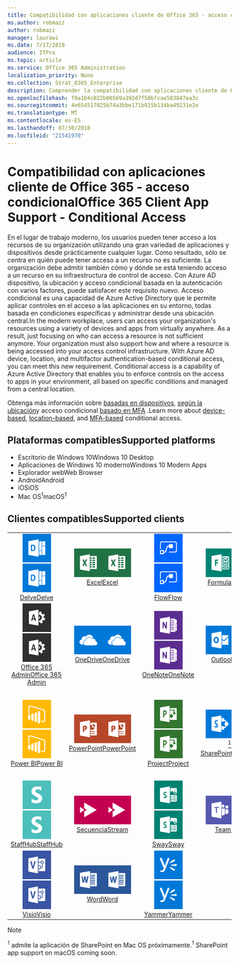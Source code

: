 ```yaml
---
title: Compatibilidad con aplicaciones cliente de Office 365 - acceso condicional
ms.author: robmazz
author: robmazz
manager: laurawi
ms.date: 7/17/2018
audience: ITPro
ms.topic: article
ms.service: Office 365 Administration
localization_priority: None
ms.collection: Strat_O365_Enterprise
description: Comprender la compatibilidad con aplicaciones cliente de Office 365 para el acceso condicional
ms.openlocfilehash: f9a1b4c022b00569a392d7f50bfcae583847ea3c
ms.sourcegitcommit: 4e654517825b74a3bbe171b915b134ba49231e2e
ms.translationtype: MT
ms.contentlocale: es-ES
ms.lasthandoff: 07/30/2018
ms.locfileid: "21541970"
---
```

# <a name="office-365-client-app-support---conditional-access"></a><span data-ttu-id="9ae27-103">Compatibilidad con aplicaciones cliente de Office 365 - acceso condicional</span><span class="sxs-lookup"><span data-stu-id="9ae27-103">Office 365 Client App Support - Conditional Access</span></span>

<span data-ttu-id="9ae27-p101">En el lugar de trabajo moderno, los usuarios pueden tener acceso a los recursos de su organización utilizando una gran variedad de aplicaciones y dispositivos desde prácticamente cualquier lugar. Como resultado, sólo se centra en quién puede tener acceso a un recurso no es suficiente. La organización debe admitir también cómo y dónde se está teniendo acceso a un recurso en su infraestructura de control de acceso. Con Azure AD dispositivo, la ubicación y acceso condicional basada en la autenticación con varios factores, puede satisfacer este requisito nuevo. Acceso condicional es una capacidad de Azure Active Directory que le permite aplicar controles en el acceso a las aplicaciones en su entorno, todas basada en condiciones específicas y administrar desde una ubicación central.</span><span class="sxs-lookup"><span data-stu-id="9ae27-p101">In the modern workplace, users can access your organization's resources using a variety of devices and apps from virtually anywhere. As a result, just focusing on who can access a resource is not sufficient anymore. Your organization must also support how and where a resource is being accessed into your access control infrastructure. With Azure AD device, location, and multifactor authentication-based conditional access, you can meet this new requirement. Conditional access is a capability of Azure Active Directory that enables you to enforce controls on the access to apps in your environment, all based on specific conditions and managed from a central location.</span></span> 

<span data-ttu-id="9ae27-109">Obtenga más información sobre [basadas en dispositivos](https://docs.microsoft.com/azure/active-directory/active-directory-conditional-access-policy-connected-applications), [según la ubicación](https://docs.microsoft.com/azure/active-directory/active-directory-conditional-access-locations)y acceso condicional [basado en MFA](https://docs.microsoft.com/azure/active-directory/active-directory-conditional-access-conditions#users-and-groups) .</span><span class="sxs-lookup"><span data-stu-id="9ae27-109">Learn more about [device-based](https://docs.microsoft.com/azure/active-directory/active-directory-conditional-access-policy-connected-applications), [location-based](https://docs.microsoft.com/azure/active-directory/active-directory-conditional-access-locations), and [MFA-based](https://docs.microsoft.com/azure/active-directory/active-directory-conditional-access-conditions#users-and-groups) conditional access.</span></span>

## <a name="supported-platforms"></a><span data-ttu-id="9ae27-110">Plataformas compatibles</span><span class="sxs-lookup"><span data-stu-id="9ae27-110">Supported platforms</span></span>

 - <span data-ttu-id="9ae27-111">Escritorio de Windows 10</span><span class="sxs-lookup"><span data-stu-id="9ae27-111">Windows 10 Desktop</span></span>
 - <span data-ttu-id="9ae27-112">Aplicaciones de Windows 10 moderno</span><span class="sxs-lookup"><span data-stu-id="9ae27-112">Windows 10 Modern Apps</span></span>
 - <span data-ttu-id="9ae27-113">Explorador web</span><span class="sxs-lookup"><span data-stu-id="9ae27-113">Web Browser</span></span>
 - <span data-ttu-id="9ae27-114">Android</span><span class="sxs-lookup"><span data-stu-id="9ae27-114">Android</span></span>
 - <span data-ttu-id="9ae27-115">iOS</span><span class="sxs-lookup"><span data-stu-id="9ae27-115">iOS</span></span>
 - <span data-ttu-id="9ae27-116">Mac OS<sup>1</sup></span><span class="sxs-lookup"><span data-stu-id="9ae27-116">macOS<sup>1</sup></span></span>

## <a name="supported-clients"></a><span data-ttu-id="9ae27-117">Clientes compatibles</span><span class="sxs-lookup"><span data-stu-id="9ae27-117">Supported clients</span></span>

| | | | | | |
|:---:|:---:|:---:|:---:|:---:|:---:|
| <span data-ttu-id="9ae27-118">![Icono de profundizar](images/o365-delve-64x64.png)</span><span class="sxs-lookup"><span data-stu-id="9ae27-118">![Delve icon](images/o365-delve-64x64.png)</span></span> <br> [<span data-ttu-id="9ae27-119">Delve</span><span class="sxs-lookup"><span data-stu-id="9ae27-119">Delve</span></span>](https://products.office.com/business/intelligent-search) | <span data-ttu-id="9ae27-120">![Icono de Excel](images/o365-excel-64x64.png)</span><span class="sxs-lookup"><span data-stu-id="9ae27-120">![Excel icon](images/o365-excel-64x64.png)</span></span> <br> [<span data-ttu-id="9ae27-121">Excel</span><span class="sxs-lookup"><span data-stu-id="9ae27-121">Excel</span></span>](https://products.office.com/excel) | <span data-ttu-id="9ae27-122">![Icono de flujo](images/o365-flow-64x64.png)</span><span class="sxs-lookup"><span data-stu-id="9ae27-122">![Flow icon](images/o365-flow-64x64.png)</span></span> <br> [<span data-ttu-id="9ae27-123">Flow</span><span class="sxs-lookup"><span data-stu-id="9ae27-123">Flow</span></span>](https://flow.microsoft.com) | <span data-ttu-id="9ae27-124">![Icono de formularios](images/o365-forms-64x64.png)</span><span class="sxs-lookup"><span data-stu-id="9ae27-124">![Forms icon](images/o365-forms-64x64.png)</span></span> <br> [<span data-ttu-id="9ae27-125">Formularios</span><span class="sxs-lookup"><span data-stu-id="9ae27-125">Forms</span></span>](https://flow.microsoft.com/connectors/shared_microsoftforms/microsoft-forms/) | <span data-ttu-id="9ae27-126">![Icono de Kaizala](images/o365-kaizala-64x64.png)</span><span class="sxs-lookup"><span data-stu-id="9ae27-126">![Kaizala icon](images/o365-kaizala-64x64.png)</span></span> <br> [<span data-ttu-id="9ae27-127">Kaizala</span><span class="sxs-lookup"><span data-stu-id="9ae27-127">Kaizala</span></span>](https://products.office.com/en/business/microsoft-kaizala) 
| <span data-ttu-id="9ae27-128">![Icono de administración de Office 365](images/o365-o365admin-64x64.png)</span><span class="sxs-lookup"><span data-stu-id="9ae27-128">![Office 365 Admin icon](images/o365-o365admin-64x64.png)</span></span> <br> [<span data-ttu-id="9ae27-129">Office 365 <br> Admin</span><span class="sxs-lookup"><span data-stu-id="9ae27-129">Office 365 <br> Admin</span></span>](https://products.office.com/business/manage-office-365-admin-app) | <span data-ttu-id="9ae27-130">![OneDrive para el icono de negocio](images/o365-OneDrive-64x64.png)</span><span class="sxs-lookup"><span data-stu-id="9ae27-130">![OneDrive for Business icon](images/o365-OneDrive-64x64.png)</span></span> <br> [<span data-ttu-id="9ae27-131">OneDrive</span><span class="sxs-lookup"><span data-stu-id="9ae27-131">OneDrive</span></span>](https://products.office.com/onedrive-for-business/online-cloud-storage) | <span data-ttu-id="9ae27-132">![Icono de OneNote](images/o365-OneNote-64x64.png)</span><span class="sxs-lookup"><span data-stu-id="9ae27-132">![OneNote icon](images/o365-OneNote-64x64.png)</span></span> <br> [<span data-ttu-id="9ae27-133">OneNote</span><span class="sxs-lookup"><span data-stu-id="9ae27-133">OneNote</span></span>](https://products.office.com/onenote) | <span data-ttu-id="9ae27-134">![Icono de Outlook](images/o365-outlook-64x64.png)</span><span class="sxs-lookup"><span data-stu-id="9ae27-134">![Outlook icon](images/o365-outlook-64x64.png)</span></span> <br> [<span data-ttu-id="9ae27-135">Outlook</span><span class="sxs-lookup"><span data-stu-id="9ae27-135">Outlook</span></span>](https://products.office.com/outlook) | <span data-ttu-id="9ae27-136">![Icono de organizador](images/o365-planner-64x64.png)</span><span class="sxs-lookup"><span data-stu-id="9ae27-136">![Planner icon](images/o365-planner-64x64.png)</span></span> <br> [<span data-ttu-id="9ae27-137">Planner</span><span class="sxs-lookup"><span data-stu-id="9ae27-137">Planner</span></span>](https://products.office.com/business/task-management-software) 
| <span data-ttu-id="9ae27-138">![Icono de PowerBI](images/o365-powerbi-64x64.png)</span><span class="sxs-lookup"><span data-stu-id="9ae27-138">![PowerBI icon](images/o365-powerbi-64x64.png)</span></span> <br> [<span data-ttu-id="9ae27-139">Power BI</span><span class="sxs-lookup"><span data-stu-id="9ae27-139">Power BI</span></span>](https://powerbi.microsoft.com) | <span data-ttu-id="9ae27-140">![Icono de PowerPoint](images/o365-powerpoint-64x64.png)</span><span class="sxs-lookup"><span data-stu-id="9ae27-140">![PowerPoint icon](images/o365-powerpoint-64x64.png)</span></span> <br> [<span data-ttu-id="9ae27-141">PowerPoint</span><span class="sxs-lookup"><span data-stu-id="9ae27-141">PowerPoint</span></span>](https://products.office.com/powerpoint) | <span data-ttu-id="9ae27-142">![Icono de proyecto](images/o365-project-64x64.png)</span><span class="sxs-lookup"><span data-stu-id="9ae27-142">![Project icon](images/o365-project-64x64.png)</span></span> <br> [<span data-ttu-id="9ae27-143">Project</span><span class="sxs-lookup"><span data-stu-id="9ae27-143">Project</span></span>](https://products.office.com/project) | <span data-ttu-id="9ae27-144">![Icono de SharePoint](images/o365-sharepoint-64x64.png)</span><span class="sxs-lookup"><span data-stu-id="9ae27-144">![SharePoint icon](images/o365-sharepoint-64x64.png)</span></span> <br> [<span data-ttu-id="9ae27-145"><sup>1</sup> de SharePoint</span><span class="sxs-lookup"><span data-stu-id="9ae27-145">Sharepoint<sup>1</sup></span></span>](https://products.office.com/sharepoint) | <span data-ttu-id="9ae27-146">![Skype para el icono de negocio](images/o365-skypeforbusiness-64x64.png)</span><span class="sxs-lookup"><span data-stu-id="9ae27-146">![Skype for Business icon](images/o365-skypeforbusiness-64x64.png)</span></span> <br> [<span data-ttu-id="9ae27-147">Skype para <br> empresarial</span><span class="sxs-lookup"><span data-stu-id="9ae27-147">Skype for <br> Business</span></span>](https://www.skype.com/business/) 
| <span data-ttu-id="9ae27-148">![Icono de StaffHub](images/o365-staffhub-64x64.png)</span><span class="sxs-lookup"><span data-stu-id="9ae27-148">![StaffHub icon](images/o365-staffhub-64x64.png)</span></span> <br> [<span data-ttu-id="9ae27-149">StaffHub</span><span class="sxs-lookup"><span data-stu-id="9ae27-149">StaffHub</span></span>](https://products.office.com/microsoft-staffhub/staff-scheduling-software) | <span data-ttu-id="9ae27-150">![Icono de secuencia](images/o365-stream-64x64.png)</span><span class="sxs-lookup"><span data-stu-id="9ae27-150">![Stream icon](images/o365-stream-64x64.png)</span></span> <br> [<span data-ttu-id="9ae27-151">Secuencia</span><span class="sxs-lookup"><span data-stu-id="9ae27-151">Stream</span></span>](https://stream.microsoft.com) | <span data-ttu-id="9ae27-152">![Influir hora de elegir icono](images/o365-sway-64x64.png)</span><span class="sxs-lookup"><span data-stu-id="9ae27-152">![Sway icon](images/o365-sway-64x64.png)</span></span> <br> [<span data-ttu-id="9ae27-153">Sway</span><span class="sxs-lookup"><span data-stu-id="9ae27-153">Sway</span></span>](https://sway.com) | <span data-ttu-id="9ae27-154">![Icono de equipos](images/o365-teams-64x64.png)</span><span class="sxs-lookup"><span data-stu-id="9ae27-154">![Teams icon](images/o365-teams-64x64.png)</span></span> <br> [<span data-ttu-id="9ae27-155">Teams</span><span class="sxs-lookup"><span data-stu-id="9ae27-155">Teams</span></span>](https://products.office.com/microsoft-teams/group-chat-software) | <span data-ttu-id="9ae27-156">![Icono de tareas pendientes](images/o365-todo-64x64.png)</span><span class="sxs-lookup"><span data-stu-id="9ae27-156">![To-Do icon](images/o365-todo-64x64.png)</span></span> <br> [<span data-ttu-id="9ae27-157">To-Do</span><span class="sxs-lookup"><span data-stu-id="9ae27-157">To-Do</span></span>](https://todo.microsoft.com) 
| <span data-ttu-id="9ae27-158">![Icono de Visio](images/o365-visio-64x64.png)</span><span class="sxs-lookup"><span data-stu-id="9ae27-158">![Visio icon](images/o365-visio-64x64.png)</span></span> <br> [<span data-ttu-id="9ae27-159">Visio</span><span class="sxs-lookup"><span data-stu-id="9ae27-159">Visio</span></span>](https://products.office.com/visio/flowchart-software) | <span data-ttu-id="9ae27-160">![Icono de Word](images/o365-word-64x64.png)</span><span class="sxs-lookup"><span data-stu-id="9ae27-160">![Word icon](images/o365-word-64x64.png)</span></span> <br> [<span data-ttu-id="9ae27-161">Word</span><span class="sxs-lookup"><span data-stu-id="9ae27-161">Word</span></span>](https://products.office.com/word) | <span data-ttu-id="9ae27-162">![Icono de yammer](images/o365-yammer-64x64.png)</span><span class="sxs-lookup"><span data-stu-id="9ae27-162">![Yammer icon](images/o365-yammer-64x64.png)</span></span> <br> [<span data-ttu-id="9ae27-163">Yammer</span><span class="sxs-lookup"><span data-stu-id="9ae27-163">Yammer</span></span>](https://products.office.com/yammer/yammer-overview)

> [!NOTE]
> <span data-ttu-id="9ae27-164"><sup>1</sup> admite la aplicación de SharePoint en Mac OS próximamente.</span><span class="sxs-lookup"><span data-stu-id="9ae27-164"><sup>1</sup> SharePoint app support on macOS coming soon.</span></span>